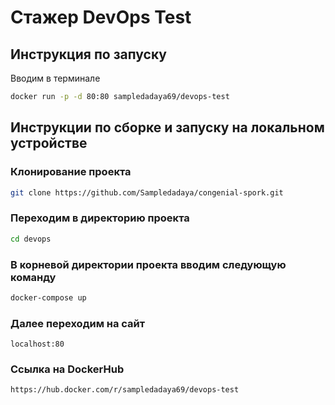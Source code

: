 # Стажер DevOps Test
## Инструкция по запуску
Вводим в терминале 
```bash
docker run -p -d 80:80 sampledadaya69/devops-test
```


## Инструкции по сборке и запуску на локальном устройстве

### Клонирование проекта

```bash
git clone https://github.com/Sampledadaya/congenial-spork.git

```

### Переходим в директорию проекта

```bash
cd devops
```

### В корневой директории проекта вводим следующую команду

```bash
docker-compose up
```

### Далее переходим на сайт

```
localhost:80
```


### Ссылка на DockerHub
```
https://hub.docker.com/r/sampledadaya69/devops-test
```
